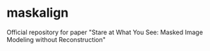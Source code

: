 # maskalign
Official repository for paper "Stare at What You See: Masked Image Modeling without Reconstruction"
